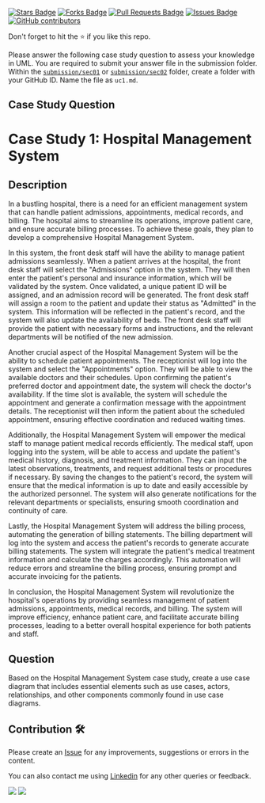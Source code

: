 <a href="https://github.com/drshahizan/software-engineering/stargazers"><img src="https://img.shields.io/github/stars/drshahizan/software-engineering" alt="Stars Badge"/></a>
<a href="https://github.com/drshahizan/software-engineering/network/members"><img src="https://img.shields.io/github/forks/drshahizan/software-engineering" alt="Forks Badge"/></a>
<a href="https://github.com/drshahizan/software-engineering/pulls"><img src="https://img.shields.io/github/issues-pr/drshahizan/software-engineering" alt="Pull Requests Badge"/></a>
<a href="https://github.com/drshahizan/software-engineering"><img src="https://img.shields.io/github/issues/drshahizan/software-engineering" alt="Issues Badge"/></a>
<a href="https://github.com/drshahizan/software-engineering/graphs/contributors"><img alt="GitHub contributors" src="https://img.shields.io/github/contributors/drshahizan/software-engineering?color=2b9348"></a>

Don't forget to hit the :star: if you like this repo.

Please answer the following case study question to assess your knowledge in UML. You are required to submit your answer file in the submission folder. Within the [`submission/sec01`](../submission/sec01) or [`submission/sec02`](../submission/sec02) folder, create a folder with your GitHub ID. Name the file as `uc1.md`.

## Case Study Question

# Case Study 1: Hospital Management System

## Description
In a bustling hospital, there is a need for an efficient management system that can handle patient admissions, appointments, medical records, and billing. The hospital aims to streamline its operations, improve patient care, and ensure accurate billing processes. To achieve these goals, they plan to develop a comprehensive Hospital Management System.

In this system, the front desk staff will have the ability to manage patient admissions seamlessly. When a patient arrives at the hospital, the front desk staff will select the "Admissions" option in the system. They will then enter the patient's personal and insurance information, which will be validated by the system. Once validated, a unique patient ID will be assigned, and an admission record will be generated. The front desk staff will assign a room to the patient and update their status as "Admitted" in the system. This information will be reflected in the patient's record, and the system will also update the availability of beds. The front desk staff will provide the patient with necessary forms and instructions, and the relevant departments will be notified of the new admission.

Another crucial aspect of the Hospital Management System will be the ability to schedule patient appointments. The receptionist will log into the system and select the "Appointments" option. They will be able to view the available doctors and their schedules. Upon confirming the patient's preferred doctor and appointment date, the system will check the doctor's availability. If the time slot is available, the system will schedule the appointment and generate a confirmation message with the appointment details. The receptionist will then inform the patient about the scheduled appointment, ensuring effective coordination and reduced waiting times.

Additionally, the Hospital Management System will empower the medical staff to manage patient medical records efficiently. The medical staff, upon logging into the system, will be able to access and update the patient's medical history, diagnosis, and treatment information. They can input the latest observations, treatments, and request additional tests or procedures if necessary. By saving the changes to the patient's record, the system will ensure that the medical information is up to date and easily accessible by the authorized personnel. The system will also generate notifications for the relevant departments or specialists, ensuring smooth coordination and continuity of care.

Lastly, the Hospital Management System will address the billing process, automating the generation of billing statements. The billing department will log into the system and access the patient's records to generate accurate billing statements. The system will integrate the patient's medical treatment information and calculate the charges accordingly. This automation will reduce errors and streamline the billing process, ensuring prompt and accurate invoicing for the patients.

In conclusion, the Hospital Management System will revolutionize the hospital's operations by providing seamless management of patient admissions, appointments, medical records, and billing. The system will improve efficiency, enhance patient care, and facilitate accurate billing processes, leading to a better overall hospital experience for both patients and staff.

## Question
Based on the Hospital Management System case study, create a use case diagram that includes essential elements such as use cases, actors, relationships, and other components commonly found in use case diagrams.

## Contribution 🛠️
Please create an [Issue](https://github.com/drshahizan/software-engineering/issues) for any improvements, suggestions or errors in the content.

You can also contact me using [Linkedin](https://www.linkedin.com/in/drshahizan/) for any other queries or feedback.

![](https://komarev.com/ghpvc/?username=drshahizan&label=Views&color=0e75b6&style=flat)
![](https://hit.yhype.me/github/profile?user_id=81284918)






